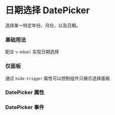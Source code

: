 <script setup lang="ts">
  import props from "../example/datePicker/props.ts";
  import events from "../example/datePicker/events.ts";
</script>

# 日期选择 DatePicker

选择某一特定年份、月份，以及日期。

### 基础用法

配合 `v-mdoel` 实现日期选择
<demo-block src="example/datePicker/basic" stack-blitz-name="datepicker-basic"></demo-block>

### 仅面板

通过 `hide-trigger` 属性可以控制组件只展示选择面板
<demo-block src="example/datePicker/only-panel" stack-blitz-name="datepicker-only-panel"></demo-block>

### DatePicker 属性

<table-block type="props" :data="props"></table-block>

### DatePicker 事件

<table-block type="events" :data="events"></table-block>
